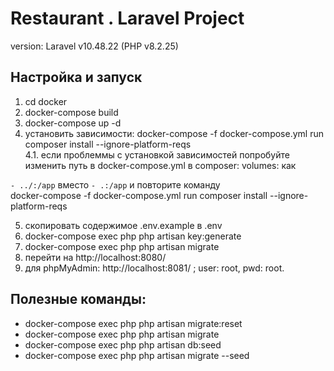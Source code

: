 # Restaurant . Laravel Project

version: Laravel v10.48.22 (PHP v8.2.25)

## Настройка и запуск

1. cd docker
2. docker-compose build
3. docker-compose up -d
4. установить зависимости: docker-compose -f docker-compose.yml run composer install --ignore-platform-reqs <br>
   4.1. если проблеммы с установкой зависимостей попробуйте изменить путь в docker-compose.yml в composer: volumes: как <br>

`- ../:/app`
вместо
`- .:/app`
и повторите команду <br>
docker-compose -f docker-compose.yml run composer install --ignore-platform-reqs

5. скопировать содержимое .env.example в .env
6. docker-compose exec php php artisan key:generate
7. docker-compose exec php php artisan migrate
8. перейти на http://localhost:8080/
9. для phpMyAdmin: http://localhost:8081/ ; user: root, pwd: root.

## Полезные команды:

- docker-compose exec php php artisan migrate:reset
- docker-compose exec php php artisan migrate
- docker-compose exec php php artisan db:seed
- docker-compose exec php php artisan migrate --seed
